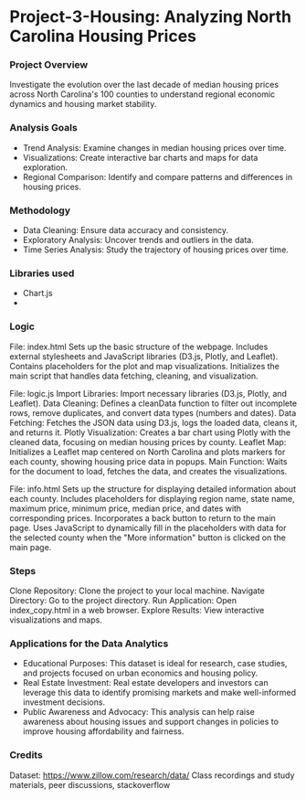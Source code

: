 # Project-3-Housing: Analyzing North Carolina Housing Prices

### Project Overview
Investigate the evolution over the last decade of median housing prices across North Carolina's 100 counties to understand regional economic dynamics and housing market stability.

### Analysis Goals
- Trend Analysis: Examine changes in median housing prices over time.
- Visualizations: Create interactive bar charts and maps for data exploration.
- Regional Comparison: Identify and compare patterns and differences in housing prices.

### Methodology
- Data Cleaning: Ensure data accuracy and consistency.
- Exploratory Analysis: Uncover trends and outliers in the data.
- Time Series Analysis: Study the trajectory of housing prices over time.

### Libraries used
- Chart.js
- 
### Logic
File: index.html
Sets up the basic structure of the webpage.
Includes external stylesheets and JavaScript libraries (D3.js, Plotly, and Leaflet).
Contains placeholders for the plot and map visualizations.
Initializes the main script that handles data fetching, cleaning, and visualization.

File: logic.js
Import Libraries: Import necessary libraries (D3.js, Plotly, and Leaflet).
Data Cleaning: Defines a cleanData function to filter out incomplete rows, remove duplicates, and convert data types (numbers and dates).
Data Fetching: Fetches the JSON data using D3.js, logs the loaded data, cleans it, and returns it.
Plotly Visualization: Creates a bar chart using Plotly with the cleaned data, focusing on median housing prices by county.
Leaflet Map: Initializes a Leaflet map centered on North Carolina and plots markers for each county, showing housing price data in popups.
Main Function: Waits for the document to load, fetches the data, and creates the visualizations.

File: info.html
Sets up the structure for displaying detailed information about each county.
Includes placeholders for displaying region name, state name, maximum price, minimum price, median price, and dates with corresponding prices.
Incorporates a back button to return to the main page.
Uses JavaScript to dynamically fill in the placeholders with data for the selected county when the "More information" button is clicked on the main page.

### Steps
Clone Repository: Clone the project to your local machine.
Navigate Directory: Go to the project directory.
Run Application: Open index_copy.html in a web browser.
Explore Results: View interactive visualizations and maps.


### Applications for the Data Analytics
- Educational Purposes: This dataset is ideal for research, case studies, and projects focused on urban economics and housing policy.
- Real Estate Investment: Real estate developers and investors can leverage this data to identify promising markets and make well-informed investment decisions.
- Public Awareness and Advocacy: This analysis can help raise awareness about housing issues and support changes in policies to improve housing affordability and fairness.

### Credits
Dataset: https://www.zillow.com/research/data/
Class recordings and study materials, peer discussions, stackoverflow
